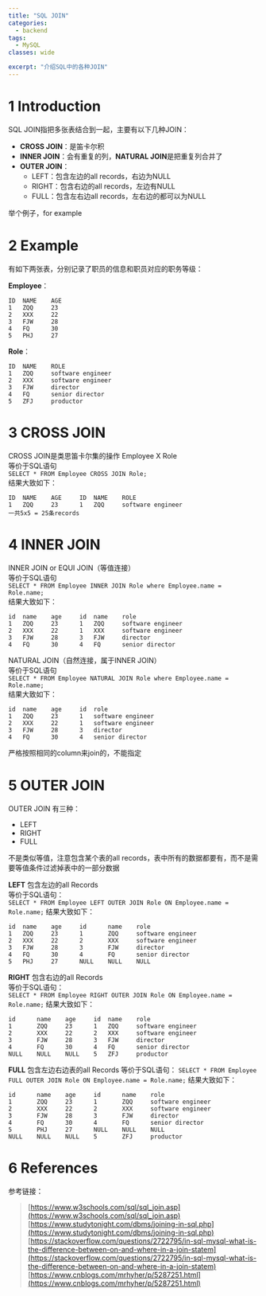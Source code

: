 ```yaml
---
title: "SQL JOIN"
categories:
  - backend
tags:
  - MySQL
classes: wide

excerpt: "介绍SQL中的各种JOIN"
---
```


# 1 Introduction

SQL JOIN指把多张表结合到一起，主要有以下几种JOIN：
- **CROSS JOIN**：是笛卡尔积
- **INNER JOIN**：会有重复的列，**NATURAL JOIN**是把重复列合并了
- **OUTER JOIN**： 
    - LEFT：包含左边的all records，右边为NULL
    - RIGHT：包含右边的all records，左边有NULL
    - FULL：包含左右边all records，左右边的都可以为NULL

举个例子，for example


# 2 Example
有如下两张表，分别记录了职员的信息和职员对应的职务等级：

**Employee**：
```
ID	NAME    AGE
1	ZQQ     23
2	XXX     22
3	FJW     28
4	FQ      30
5	PHJ     27
```

**Role**：
```
ID  NAME    ROLE
1   ZQQ     software engineer
2   XXX     software engineer
3   FJW     director
4   FQ      senior director
5   ZFJ     productor
```

# 3 CROSS JOIN
CROSS JOIN是类思笛卡尔集的操作
Employee X Role  
等价于SQL语句  
```SELECT * FROM Employee CROSS JOIN Role;```  
结果大致如下：
```
ID  NAME    AGE     ID  NAME    ROLE
1   ZQQ     23      1   ZQQ     software engineer
一共5x5 = 25条records
```

# 4 INNER JOIN
INNER JOIN or EQUI JOIN（等值连接）  
等价于SQL语句  
```SELECT * FROM Employee INNER JOIN Role where Employee.name = Role.name;```  
结果大致如下：
```
id  name    age     id  name    role
1   ZQQ     23      1   ZQQ     software engineer
2   XXX     22      1   XXX     software engineer
3   FJW     28      3   FJW     director
4   FQ      30      4   FQ      senior director
```

NATURAL JOIN（自然连接，属于INNER JOIN）  
等价于SQL语句   
```SELECT * FROM Employee NATURAL JOIN Role where Employee.name = Role.name;```   
结果大致如下：  
```
id  name    age     id  role
1   ZQQ     23      1   software engineer
2   XXX     22      1   software engineer
3   FJW     28      3   director
4   FQ      30      4   senior director
```
严格按照相同的column来join的，不能指定
# 5 OUTER JOIN
OUTER JOIN 有三种：
- LEFT
- RIGHT
- FULL

不是类似等值，注意包含某个表的all records，表中所有的数据都要有，而不是需要等值条件过滤掉表中的一部分数据

**LEFT** 包含左边的all Records  
等价于SQL语句：  
```SELECT * FROM Employee LEFT OUTER JOIN Role ON Employee.name = Role.name;```
结果大致如下：
```
id  name    age     id      name    role
1   ZQQ     23      1       ZQQ     software engineer
2   XXX     22      2       XXX     software engineer
3   FJW     28      3       FJW     director
4   FQ      30      4       FQ      senior director
5   PHJ     27      NULL    NULL    NULL
```

**RIGHT** 包含右边的all Records  
等价于SQL语句：  
```SELECT * FROM Employee RIGHT OUTER JOIN Role ON Employee.name = Role.name;```
结果大致如下：
```
id      name    age     id  name    role
1       ZQQ     23      1   ZQQ     software engineer
2       XXX     22      2   XXX     software engineer
3       FJW     28      3   FJW     director
4       FQ      30      4   FQ      senior director
NULL    NULL	NULL	5   ZFJ     productor
```

**FULL** 包含左边右边表的all Records
等价于SQL语句： 
```SELECT * FROM Employee FULL OUTER JOIN Role ON Employee.name = Role.name;```
结果大致如下：
```
id      name    age     id      name    role
1       ZQQ     23      1       ZQQ     software engineer
2       XXX     22      2       XXX     software engineer
3       FJW     28      3       FJW     director
4       FQ      30      4       FQ      senior director
5       PHJ     27      NULL    NULL    NULL
NULL    NULL    NULL    5       ZFJ     productor
```

# 6 References
参考链接：

> [https://www.w3schools.com/sql/sql_join.asp](https://www.w3schools.com/sql/sql_join.asp)  
[https://www.studytonight.com/dbms/joining-in-sql.php](https://www.studytonight.com/dbms/joining-in-sql.php)  
[https://stackoverflow.com/questions/2722795/in-sql-mysql-what-is-the-difference-between-on-and-where-in-a-join-statem](https://stackoverflow.com/questions/2722795/in-sql-mysql-what-is-the-difference-between-on-and-where-in-a-join-statem)  
[https://www.cnblogs.com/mrhyher/p/5287251.html](https://www.cnblogs.com/mrhyher/p/5287251.html)
